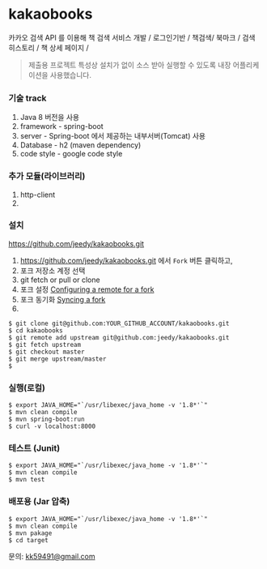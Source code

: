 # kakaobooks
카카오 검색 API 를 이용해 책 검색 서비스 개발 / 로그인기반 / 책검색/ 북마크 / 검색 히스토리 /  책 상세 페이지 / 

> 제출용 프로젝트 특성상 설치가 없이 소스 받아 실행할 수 있도록 내장 어플리케이션을 사용했습니다. 

### 기술 track

1. Java 8 버전을 사용
1. framework - spring-boot
1. server - Spring-boot 에서 제공하는 내부서버(Tomcat) 사용 
1. Database - h2 (maven dependency)
1. code style - google code style

### 추가 모듈(라이브러리)
1. http-client 
1. 

### 설치

<https://github.com/jeedy/kakaobooks.git>

1. <https://github.com/jeedy/kakaobooks.git> 에서 `Fork` 버튼 클릭하고,
2. 포크 저장소 계정 선택
3. git fetch or pull or clone
4. 포크 설정 [Configuring a remote for a fork](https://help.github.com/articles/configuring-a-remote-for-a-fork/)
5. 포크 동기화 [Syncing a fork](https://help.github.com/articles/syncing-a-fork/)
6. 

```console
$ git clone git@github.com:YOUR_GITHUB_ACCOUNT/kakaobooks.git
$ cd kakaobooks
$ git remote add upstream git@github.com:jeedy/kakaobooks.git
$ git fetch upstream
$ git checkout master
$ git merge upstream/master
$ 
```

### 실행(로컬)

```
$ export JAVA_HOME="`/usr/libexec/java_home -v '1.8*'`"
$ mvn clean compile
$ mvn spring-boot:run
$ curl -v localhost:8000
```
### 테스트 (Junit)

```
$ export JAVA_HOME="`/usr/libexec/java_home -v '1.8*'`"
$ mvn clean compile
$ mvn test
```

### 배포용 (Jar 압축)

```
$ export JAVA_HOME="`/usr/libexec/java_home -v '1.8*'`"
$ mvn clean compile
$ mvn pakage
$ cd target
```

문의: <kk59491@gmail.com>